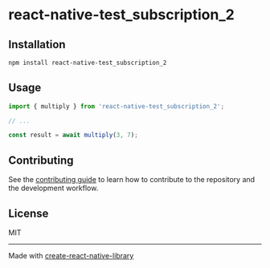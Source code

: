 # react-native-test_subscription_2

 

## Installation

```sh
npm install react-native-test_subscription_2
```

## Usage

```js
import { multiply } from 'react-native-test_subscription_2';

// ...

const result = await multiply(3, 7);
```

## Contributing

See the [contributing guide](CONTRIBUTING.md) to learn how to contribute to the repository and the development workflow.

## License

MIT

---

Made with [create-react-native-library](https://github.com/callstack/react-native-builder-bob)
